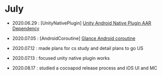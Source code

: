
# July

- 2020.06.29 : [UnityNativePlugin]
[Unity Android Native Plugin AAR Dependency](https://github.com/superbderrick/TIL/blob/master/UnityNativePlugin/UnityAARDefendecy.md)

- 2020.07.05 : [AndroidCoroutine]
[Glance Android coroutine](https://github.com/superbderrick/TIL/blob/master/AndroidCoroutine/coroutine00.md)

- 2020.07.12 : made plans for cs study and detail plans to go US

- 2020.07.13 : focused unity native plugin works

- 2020.08.17 : studied a cocoapod release process and iOS UI and MC 

